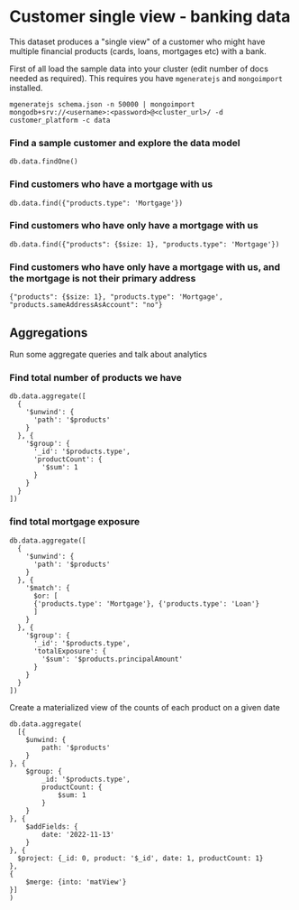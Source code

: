# Customer single view - banking data
This dataset produces a "single view" of a customer who might have multiple financial products (cards, loans, mortgages etc) with a bank.

First of all load the sample data into your cluster (edit number of docs needed as required). This requires you have `mgeneratejs` and `mongoimport` installed.
```
mgeneratejs schema.json -n 50000 | mongoimport mongodb+srv://<username>:<password>@<cluster_url>/ -d customer_platform -c data
```

### Find a sample customer and explore the data model
```
db.data.findOne()
```

### Find customers who have a mortgage with us
```
db.data.find({"products.type": 'Mortgage'})
```

### Find customers who have only have a mortgage with us
```
db.data.find({"products": {$size: 1}, "products.type": 'Mortgage'})
```

### Find customers who have only have a mortgage with us, and the mortgage is not their primary address
```
{"products": {$size: 1}, "products.type": 'Mortgage', "products.sameAddressAsAccount": "no"}
```

## Aggregations
Run some aggregate queries and talk about analytics

### Find total number of products we have
```
db.data.aggregate([
  {
    '$unwind': {
      'path': '$products'
    }
  }, {
    '$group': {
      '_id': '$products.type', 
      'productCount': {
        '$sum': 1
      }
    }
  }
])
```

### find total mortgage exposure
```
db.data.aggregate([
  {
    '$unwind': {
      'path': '$products'
    }
  }, {
    '$match': {
      $or: [
      {'products.type': 'Mortgage'}, {'products.type': 'Loan'}
      ]
    }
  }, {
    '$group': {
      '_id': '$products.type', 
      'totalExposure': {
        '$sum': '$products.principalAmount'
      }
    }
  }
])
```

Create a materialized view of the counts of each product on a given date
```
db.data.aggregate(
  [{
    $unwind: {
        path: '$products'
    }
}, {
    $group: {
        _id: '$products.type',
        productCount: {
            $sum: 1
        }
    }
}, {
    $addFields: {
        date: '2022-11-13'
    }
}, {
  $project: {_id: 0, product: '$_id', date: 1, productCount: 1}
},
{
    $merge: {into: 'matView'}
}]
)
```